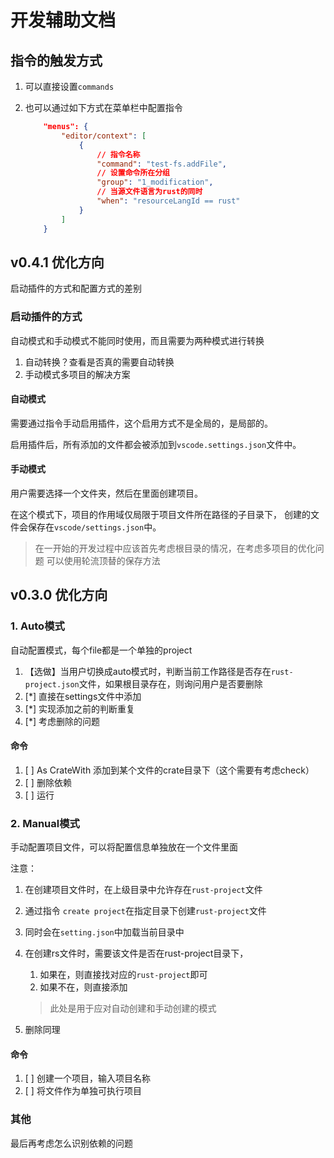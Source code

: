 # 开发辅助文档

## 指令的触发方式
1. 可以直接设置`commands`
2. 也可以通过如下方式在菜单栏中配置指令

    ```json
        "menus": {
            "editor/context": [
                {  
                    // 指令名称
                    "command": "test-fs.addFile",
                    // 设置命令所在分组
                    "group": "1_modification",
                    // 当源文件语言为rust的同时
                    "when": "resourceLangId == rust"
                }
            ]
        }
    ```

## v0.4.1 优化方向

启动插件的方式和配置方式的差别

### 启动插件的方式
自动模式和手动模式不能同时使用，而且需要为两种模式进行转换

1. 自动转换？查看是否真的需要自动转换
2. 手动模式多项目的解决方案

#### 自动模式

需要通过指令手动启用插件，这个启用方式不是全局的，是局部的。

启用插件后，所有添加的文件都会被添加到`vscode.settings.json`文件中。

#### 手动模式

用户需要选择一个文件夹，然后在里面创建项目。

在这个模式下，项目的作用域仅局限于项目文件所在路径的子目录下，
创建的文件会保存在`vscode/settings.json`中。

> 在一开始的开发过程中应该首先考虑根目录的情况，在考虑多项目的优化问题
> 可以使用轮流顶替的保存方法


## v0.3.0 优化方向

### 1. Auto模式
自动配置模式，每个file都是一个单独的project
1. 【选做】当用户切换成auto模式时，判断当前工作路径是否存在`rust-project.json`文件，如果根目录存在，则询问用户是否要删除
2. [*] 直接在settings文件中添加
3. [*] 实现添加之前的判断重复
4. [*] 考虑删除的问题

#### 命令
1. [ ] As CrateWith 添加到某个文件的crate目录下（这个需要有考虑check）
2. [ ] 删除依赖
3. [ ] 运行

### 2. Manual模式

手动配置项目文件，可以将配置信息单独放在一个文件里面

注意：
1. 在创建项目文件时，在上级目录中允许存在`rust-project`文件

1. 通过指令 `create project`在指定目录下创建`rust-project`文件
2. 同时会在`setting.json`中加载当前目录中
3. 在创建rs文件时，需要该文件是否在rust-project目录下，
   1. 如果在，则直接找对应的`rust-project`即可
   2. 如果不在，则直接添加

    > 此处是用于应对自动创建和手动创建的模式
4. 删除同理

#### 命令
1. [ ] 创建一个项目，输入项目名称
2. [ ] 将文件作为单独可执行项目

### 其他

最后再考虑怎么识别依赖的问题